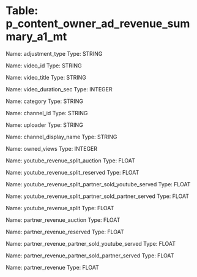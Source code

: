 Table: p_content_owner_ad_revenue_summary_a1_mt
===============================================

Name: adjustment_type
Type: STRING

Name: video_id
Type: STRING

Name: video_title
Type: STRING

Name: video_duration_sec
Type: INTEGER

Name: category
Type: STRING

Name: channel_id
Type: STRING

Name: uploader
Type: STRING

Name: channel_display_name
Type: STRING

Name: owned_views
Type: INTEGER

Name: youtube_revenue_split_auction
Type: FLOAT

Name: youtube_revenue_split_reserved
Type: FLOAT

Name: youtube_revenue_split_partner_sold_youtube_served
Type: FLOAT

Name: youtube_revenue_split_partner_sold_partner_served
Type: FLOAT

Name: youtube_revenue_split
Type: FLOAT

Name: partner_revenue_auction
Type: FLOAT

Name: partner_revenue_reserved
Type: FLOAT

Name: partner_revenue_partner_sold_youtube_served
Type: FLOAT

Name: partner_revenue_partner_sold_partner_served
Type: FLOAT

Name: partner_revenue
Type: FLOAT

